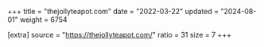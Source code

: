 +++
title = "thejollyteapot.com"
date = "2022-03-22"
updated = "2024-08-01"
weight = 6754

[extra]
source = "https://thejollyteapot.com/"
ratio = 31
size = 7
+++

